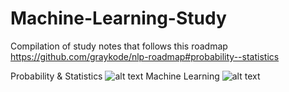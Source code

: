 # Machine-Learning-Study
Compilation of study notes that follows this roadmap https://github.com/graykode/nlp-roadmap#probability--statistics

Probability & Statistics
![alt text](https://github.com/graykode/nlp-roadmap/raw/master/img/prob.png)
Machine Learning
![alt text](https://github.com/graykode/nlp-roadmap/raw/master/img/ml.png)
